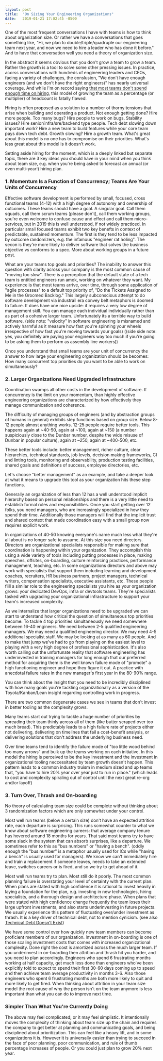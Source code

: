```yaml
---
layout: post
title:  "On Sizing Your Engineering Organizations"
date:   2019-01-21 17:02:45 -0500
---
```

One of the most frequent conversations I have with teams is how to think about organization size.  Or rather we have a conversations that goes something like, "Hi, we plan to double/triple/quadruple our engineering team next year, and now we need to hire a leader who has done it before."  And to have that conversation well you need a theory of organization size.

In the abstract it seems obvious that you don't grow a team to grow a team. Rather the growth is a tool to solve some other pressing issues.  In practice, acorss conversations with hundreds of engineering leaders and CEOs, facing a variety of challenges, the conslusion, "We don't have enough engineers (and we don't have the right engineers)" has nearly universal coverage.  And while I'm on record saying [that most teams don't spend enough time on hiring](/notes/faqs-from-coaching), this model of growing the team as a percentage (or multiplier) of headcount is fatally flawed.  

Hiring is often proposed as a solution to a number of thorny tensions that arise when building and operating a product.  Not enough getting done? Hire more people.  Too many bugs? Hire people to work on bugs.  Stability issues? Hire senior/infra/sre/backend type people. Tech debt slowing down important work? Hire a new team to build features while your core team pays down tech debt.  Growth slowing? Hire a growth team.  What's great about this model is no one has to compromise on their priorities.  What's less great about this model is it doesn't work. 

Setting aside hiring for the moment, which is a deeply linked but separate topic, there are 3 key ideas you should have in your mind when you think about team size, e.g. when you're being asked to forecast an annual (or even multi-year!) hiring plan.

### 1. Momentum Is a Function of Concurrency; Teams Are Your Units of Concurrency

Effective software development is performed by small, focused, cross functional teams (4-12) with a high degree of autonomy and ownership of outcomes.  These teams should have a goal.  A singular goal.  Call them squads, call them scrum teams (please don't), call them working groups, you're even welcome to confuse cause and effect and call them micro-services, but in 2019 this is well understood, if not widely practiced.  In particular small focused teams exhibit two key benefts in context of predictable, sustained momentum.  The first is they tend to be less impacted by outcome randomizers, e.g. the infamous "engineer rat holing". The secon is they're more likely to deliver software that solves the business objective vs conforms to a spec.  More about working groups in a future post.

What are your teams top goals and priorities?  The inability to answer this question with clarity across your company is the most common cause of "moving too slow". There is a perception that the default state of a tech team is entitled engineers run amok, working on whatever they want.  My experience is that most teams arrive, over time, through some application of "agile processes" to a default top priority of, "Do the Tickets Assigned to Me in the Groomed Backlog." This largely subconscious attempt to do software development via industrail era convey belt metaphors is doomed to failure.  It does have one nice upside: it requires a very low degree of management skill.  You can manage each individual individually rather than as part of a cohesive larger team. Unfortunately its a terrible way to build software. (side note: "velocity" in software engineering is misnamed and actively harmful as it measure how fast you're spinning your wheels irrespective of how fast you're moving towards your goals) ((side side note: yes, you definitely are paying your engineers way too much if you're going to be asking them to perform as assembly line workers))

Once you understand that small teams are your unit of concurrency the answer to how large your engineering organization should be becomes: How many concurrent top priorities do you want to be able to work on simultaneously?

### 2. Larger Organizations Need Upgraded Infrastructure

Coordination swamps all other costs in the development of software.  If concurrency is the limit on your momentum, than highly effective engineering organizations are characterized by how effectively they manage communication and coherence.

The difficulty of managing groups of engineers (and by abstraction groups of humans in general) exhibits step functions based on group size.  Below 8-12 people almost anything works. 12-25 people require better tools. This happens again at ~40-50, again at ~100, again at ~150 (a number suspiciously close to the Dunbar number, despite the wide misuse of Dunbar in popular culture), again at ~250, again at ~400-500, etc. 

These better tools include: better management, richer culture, clear hierarchies, technical standards, job levels, decision making frameworks, CI and linting tools, monitoring and observability, production testing facilities, shared goals and definitions of success, employee directories, etc.

Let's choose "better management" as an example, and take a deeper look at what it means to upgrade this tool as your organization hits these step functions.

Generally an organization of less than 12 has a well understood implicit hierarchy based on personal relationships and there is a very little need to establish formal roles and responsibilities.  Once you start getting over 12 folks, you need managers, who are increasingly specialized in how they spend their time.  Additionally those managers will find that the implicit trust and shared context that made coordination easy with a small group now requires explicit work. 

In organizations of 40-50 knowing everyone's name much less what they're all about is no longer safe to assume.  At this size you need directors.  Directors are organizational specialists responsible for making sure that coordination is happening within your organization.  They accomplish this using a wide variety of tools including putting processes in place, making speeches, offsites, on-boarding, culture reinforcing practices, performance management, teaching, etc.  In some organizations directors and above may work with specialists that support them including learning and development coaches, recruiters, HR business partners, project managers, technical writers, compensation specialists, executive assistants, etc.  These people fiill a similar role to the engineering specialists you hire as your organization grows: your dedicated DevOps, infra or devtools teams. They're specialists tasked with upgrading your organizational infrastructure to support your team's increased complexity.

As we internalize that larger organizations need to be upgraded we can start to understand how critical the question of simultaneous top priorities become.  To tackle 4 top priorities simultaneously we need somewhere between 16-40 engineers.  We need between 2-5 qualified engineering managers.  We may need a qualified engineering director. We may need 4-5 additional specialist staff. We may be looking at as many as 60 people.  And to make that jump we've had to go from playing on the easiest level to playing with a very high degree of professional sophistication.  It's also worth calling out the unfortunate reality that software engineering has underinvested in training managers for long enough that our preferred method for acquiring them is the well known failure mode of "promote" a high functioning engineer and hope they figure it out. A practice with anecdotal failure rates in the new manager's first year in the 80-90% range.

You can think about the insight that you need to be incredibly disciplined with how many goals you're tackling organizationally as a version of the Toyota/Kanban/Lean insight regarding controlling work in progress.

There are two common degenerate cases we see in teams that don't invest in better tooling as the complexity grows.

Many teams start out trying to tackle a huge number of priorities by spreading their team thinly across all of them (like butter scraped over too much bread).  This predictably leads to a high failure rate of projects either not delivering, delivering on timelines that fail a cost-benefit analysis, or delivering solutions that don't address the underlying business need.  

Over time teams tend to identify the failure mode of "too little wood behind too many arrows" and bulk up the teams working on each initiative.  In this model the hiring is perceived to be the key investment and the investment in organizational tooling neccessitated by team growth doesn't happen.  This pattern leads to a common industry truism in medium sized and up teams that, "you have to hire 20% year over year just to run in place." (which leads to cost and complexity spiraling out of control until the next great re-org and/or layoff)


### 3. Turn Over, Thrash and On-boarding

No theory of calculating team size could be complete without thinking about 3 randomization factors which are only somewhat under your control.  

Most well run teams (below a certain size) don't have an expected attrition rate, each departure is surprising.  This runs somewhat counter to what we know about software engineering careers: that average company tenure has hovered around 18 months for years.  That said most teams try to have some slack in the system that can absorb surprises, like a departure.  We sometimes refer to this as "bus numbers" or "having a bench". (oddly enough the "bus number" is a metaphor usually used for ICs while "having a bench" is usually used for managers).  We know we can't immediately hire and train a replacement if someone leaves, needs to take an extended leave, switches careers or is fired, and so we try to get ahead of it.

Most well run teams try to plan. Most still do it poorly.  The most common planning failure is overstating your level of certainty with the current plan. When plans are stated with high confidence it is rational to invest heavily in laying a foundation for the plan, e.g. investing in new technologies, hiring specialists, and a thorough design and architecture phase.  When plans that were stated with high confidence change frequently the team loses their large upfront investments, and also starts underinvesting in future projects.  We usually experience this pattern of fluctuating over/under investment as thrash.  It is a key driver of technical debt, not to mention cynicism. (see also [Technical Debt Doesn't Exist](/notes/towards-an-understanding-of-technical-debt))

We have some control over how quickly new team members can become proficient members of our organization. Investment in on-boarding is one of those scaling investment costs that comes with increased organizational complexity.  Done right the cost is amortized across the much larger team.  If you underinvest in on-boarding then attrition and thrash hit you harder, and you need to plan accordingly.  Engineers who spend 6 frustrating months working at half capacity, get much less done than engineers who've been explicitly told to expect to spend their first 30-60 days coming up to speed and then achieve team average productivity in months 3-6.  Also those engineers who spent 6 frustrating months are both more likely to quit and more likely to get fired. When thinking about attrition in your team size model the root cause of why the person isn't on the team anymore is less important than what you can do to improve next time.

### Simpler Than What You're Currently Doing

The above may feel complicated, or it may feel simplistic.  It intentionally moves the complexity of thinking about team size up the chain and requires the company to get better at planning and communicating goals, and being disciplined about prioritization.  This can feel like a heavy lift, and in some organizations it is.  However it is universally easier than trying to succeed in the face of poor planning, poor communication, and rule of thumb percentage increases of people.  Or you could just plan to grow 20% next year. 


